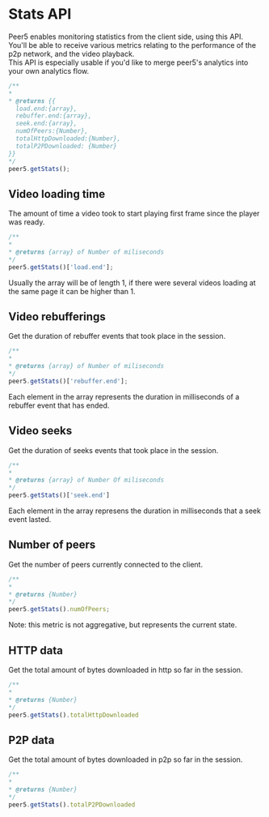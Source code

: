 # Stats API

Peer5 enables monitoring statistics from the client side, using this API.
You'll be able to receive various metrics relating to the performance of the p2p network, and the video playback.  
This API is especially usable if you'd like to merge peer5's analytics into your own analytics flow.

```javascript
/**
* 
* @returns {{
  load.end:{array},
  rebuffer.end:{array},
  seek.end:{array},
  numOfPeers:{Number},
  totalHttpDownloaded:{Number},
  totalP2PDownloaded: {Number}
}}
*/
peer5.getStats();
```

## Video loading time

The amount of time a video took to start playing first frame since the player was ready.

```javascript
/**
*
* @returns {array} of Number of miliseconds
*/
peer5.getStats()['load.end'];
```

Usually the array will be of length 1, if there were several videos loading at the same page it can be higher than 1.

## Video rebufferings

Get the duration of rebuffer events that took place in the session. 

```javascript
/**
*
* @returns {array} of Number of miliseconds
*/
peer5.getStats()['rebuffer.end'];
```

Each element in the array represents the duration in milliseconds of a rebuffer event that has ended.

## Video seeks

Get the duration of seeks events that took place in the session.

```javascript
/**
*
* @returns {array} of Number Of miliseconds
*/
peer5.getStats()['seek.end']
```

Each element in the array represens the duration in milliseconds that a seek event lasted.

## Number of peers

Get the number of peers currently connected to the client.
 
```javascript
/**
*
* @returns {Number}
*/
peer5.getStats().numOfPeers;
```

Note: this metric is not aggregative, but represents the current state.

## HTTP data

Get the total amount of bytes downloaded in http so far in the session.

```javascript
/**
*
* @returns {Number}
*/
peer5.getStats().totalHttpDownloaded
```

## P2P data

Get the total amount of bytes downloaded in p2p so far in the session.

```javascript
/**
*
* @returns {Number}
*/
peer5.getStats().totalP2PDownloaded
```

